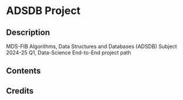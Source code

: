 # ADSDB Project

## Description 
MDS-FIB Algorithms, Data Structures and Databases (ADSDB) Subject 2024-25 Q1, Data-Science End-to-End project path

## Contents

## Credits

